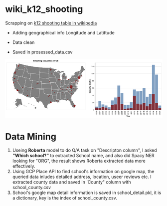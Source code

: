 # wiki_k12_shooting

Scrapping on [k12 shooting table in wikipedia](https://en.wikipedia.org/wiki/List_of_school_shootings_in_the_United_States)
 
 - Adding geographical info Longitude and Latittude
 
 - Data clean
 
 - Saved in prosessed_data.csv 
 
 ![img](resource/visualization.png)

# Data Mining 

1. Useing __Roberta__ model to do Q/A task on "Descripton column", I asked __"Which school?"__ to extracted School name, and also did Spacy NER looking for "ORG", the result shows Roberta extracted data more effectively.
2. Using GCP Place API to find school's information on google map, the queried data inludes detailed address, location, useer reviews etc. I extracted county data and saved in 'County" column with school_county.csv
3. School's google map detail information is saved in school_detail.pkl, it is a dictionary, key is the index of school_county.csv.
